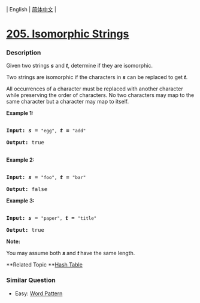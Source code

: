| English | [简体中文](README.md) |

# [205. Isomorphic Strings](https://leetcode-cn.com/problems/isomorphic-strings)
 ### Description
<p>Given two strings <b><i>s</i></b> and <b><i>t</i></b>, determine if they are isomorphic.</p>

<p>Two strings are isomorphic if the characters in <b><i>s</i></b> can be replaced to get <b><i>t</i></b>.</p>

<p>All occurrences of a character must be replaced with another character while preserving the order of characters. No two characters may map to the same character but a character may map to itself.</p>

<p><strong>Example 1:</strong></p>

<pre>
<strong>Input:</strong> <b><i>s</i></b> = <code>&quot;egg&quot;, </code><b><i>t = </i></b><code>&quot;add&quot;</code>
<strong>Output:</strong> true
</pre>

<p><strong>Example 2:</strong></p>

<pre>
<strong>Input:</strong> <b><i>s</i></b> = <code>&quot;foo&quot;, </code><b><i>t = </i></b><code>&quot;bar&quot;</code>
<strong>Output:</strong> false</pre>

<p><strong>Example 3:</strong></p>

<pre>
<strong>Input:</strong> <b><i>s</i></b> = <code>&quot;paper&quot;, </code><b><i>t = </i></b><code>&quot;title&quot;</code>
<strong>Output:</strong> true</pre>

<p><b>Note:</b><br />
You may assume both <b><i>s&nbsp;</i></b>and <b><i>t&nbsp;</i></b>have the same length.</p>

**Related Topic	**[Hash Table](https://leetcode-cn.com/tag/hash-table) 

### Similar Question
 - Easy:	[Word Pattern](https://leetcode-cn.com/problems/word-pattern) 
